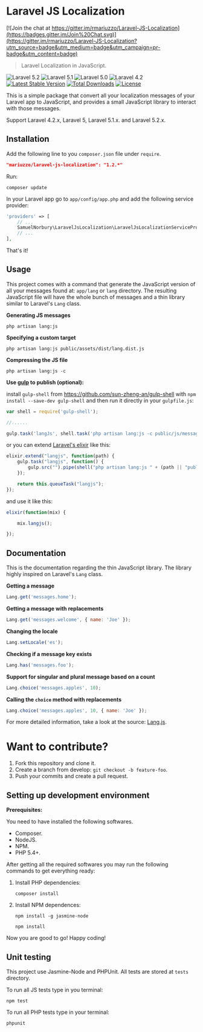 Laravel JS Localization
=======================

[![Join the chat at https://gitter.im/rmariuzzo/Laravel-JS-Localization](https://badges.gitter.im/Join%20Chat.svg)](https://gitter.im/rmariuzzo/Laravel-JS-Localization?utm_source=badge&utm_medium=badge&utm_campaign=pr-badge&utm_content=badge)

> Laravel Localization in JavaScript.

![Laravel 5.2](https://img.shields.io/badge/Laravel-5.2-f4645f.svg)
![Laravel 5.1](https://img.shields.io/badge/Laravel-5.1-f4645f.svg)
![Laravel 5.0](https://img.shields.io/badge/Laravel-5.0-f4645f.svg)
![Laravel 4.2](https://img.shields.io/badge/Laravel-4.2-f4645f.svg)
[![Latest Stable Version](https://poser.pugx.org/mariuzzo/laravel-js-localization/v/stable.svg)](https://packagist.org/packages/mariuzzo/laravel-js-localization)
[![Total Downloads](https://poser.pugx.org/mariuzzo/laravel-js-localization/downloads.svg)](https://packagist.org/packages/mariuzzo/laravel-js-localization)
[![License](https://poser.pugx.org/mariuzzo/laravel-js-localization/license.svg)](https://packagist.org/packages/mariuzzo/laravel-js-localization)

This is a simple package that convert all your localization messages of your Laravel app to JavaScript, and provides a small JavaScript library to interact with those messages.

Support Laravel 4.2.x, Laravel 5, Laravel 5.1.x. and Laravel 5.2.x.

Installation
------------

Add the following line to you `composer.json` file under `require`.

```json
"mariuzzo/laravel-js-localization": "1.2.*"
```

Run:

```shell
composer update
```

In your Laravel app go to `app/config/app.php` and add the following service provider:

```php
'providers' => [
    // ...
    SamuelNorbury\LaravelJsLocalization\LaravelJsLocalizationServiceProvider::class,
    // ...
],
```
That's it!

Usage
-----

This project comes with a command that generate the JavaScript version of all your messages found at: `app/lang` or `lang` directory. The resulting JavaScript file will have the whole bunch of messages and a thin library similar to Laravel's `Lang` class.

**Generating JS messages**

```shell
php artisan lang:js
```

**Specifying a custom target**

```shell
php artisan lang:js public/assets/dist/lang.dist.js
```

**Compressing the JS file**

```shell
php artisan lang:js -c
```

**Use [gulp](http://gulpjs.com/) to publish (optional):**

install `gulp-shell` from https://github.com/sun-zheng-an/gulp-shell with `npm install --save-dev gulp-shell` 
and then run it directly in your `gulpfile.js`:

```js
var shell = require('gulp-shell');

//......

gulp.task('langJs', shell.task('php artisan lang:js -c public/js/messages.js'));
```

or you can extend [Laravel's elixir](http://laravel.com/docs/5.1/elixir) like this:

```js
elixir.extend("langjs", function(path) {
    gulp.task("langjs", function() {
        gulp.src("").pipe(shell("php artisan lang:js " + (path || "public/js/messages.js")));
    });

    return this.queueTask("langjs");
});
```
and use it like this:

```js
elixir(function(mix) {

    mix.langjs();

});
```

Documentation
-------------

This is the documentation regarding the thin JavaScript library. The library highly inspired on Laravel's `Lang` class.

**Getting a message**

```js
Lang.get('messages.home');
```

**Getting a message with replacements**

```js
Lang.get('messages.welcome', { name: 'Joe' });
```

**Changing the locale**

```js
Lang.setLocale('es');
```

**Checking if a message key exists**

```js
Lang.has('messages.foo');
```

**Support for singular and plural message based on a count**

```js
Lang.choice('messages.apples', 10);
```

**Calling the `choice` method with replacements**

```js
Lang.choice('messages.apples', 10, { name: 'Joe' });
```

For more detailed information, take a look at the source: [Lang.js](https://github.com/rmariuzzo/Laravel-JS-Localization/blob/master/js/lang.js).

Want to contribute?
===================

 1. Fork this repository and clone it.
 2. Create a branch from develop: `git checkout -b feature-foo`.
 3. Push your commits and create a pull request.

Setting up development environment
----------------------------------

**Prerequisites:**

You need to have installed the following softwares.

 - Composer.
 - NodeJS.
 - NPM.
 - PHP 5.4+.

After getting all the required softwares you may run the following commands to get everything ready:

 1. Install PHP dependencies:

    ```shell
    composer install
    ```

 2. Install NPM dependences:

    ```shell
    npm install -g jasmine-node

    npm install
    ```

Now you are good to go! Happy coding!

Unit testing
------------

This project use Jasmine-Node and PHPUnit. All tests are stored at `tests` directory.

To run all JS tests type in you terminal:

```shell
npm test
```

To run all PHP tests type in your terminal:

```shell
phpunit
```
